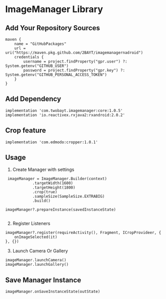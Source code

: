 # ImageManager Library
 

## Add Your Repository Sources
```
maven {
    name = "GitHubPackages"
    url = uri("https://maven.pkg.github.com/2BAYT/imagemanagernadroid")
    credentials {
        username = project.findProperty("gpr.user") ?: System.getenv("GITHUB_USER")
        password = project.findProperty("gpr.key") ?: System.getenv("GITHUB_PERSONAL_ACCESS_TOKEN")
    }
}
```


    

## Add Dependency
```
implementation 'com.twobayt.imagemanager:core:1.0.5'
implementation 'io.reactivex.rxjava2:rxandroid:2.0.2'
```

## Crop feature
`implementation 'com.edmodo:cropper:1.0.1'`


## Usage
1. Create Manager with settings
```
 imageManager = ImageManager.Builder(context)
            .targetWidth(1600)
            .targetHeight(1800)
            .crop(true)
            .sampleSize(SampleSize.EXTRABIG)
            .build()

imageManager?.prepareInstance(savedInstanceState)
        
```

2. Register Listeners
```
imageManager?.register(requireActivity(), Fragment, ICropProvideer, { 
    onImageSelected(it) 
}, {})
```

3. Launch Camera Or Gallery
```
imageManager.launchCamera()
imageManager.launchGallery()
```


## Save Manager Instance 
`imageManager.onSaveInstanceState(outState)`